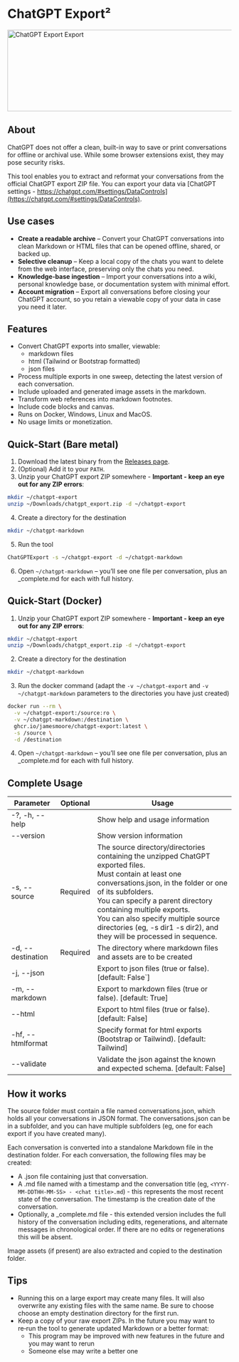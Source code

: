 # ChatGPT Export²

<img width="1024" height="183" alt="ChatGPT Export Export" src="https://github.com/user-attachments/assets/3cf24bdf-df3e-48c8-97aa-c10e8d72bff0" />

## About

ChatGPT does not offer a clean, built-in way to save or print conversations for offline or archival use. While some browser extensions exist, they may pose security risks.

This tool enables you to extract and reformat your conversations from the official ChatGPT export ZIP file. You can export your data via [ChatGPT settings - https://chatgpt.com/#settings/DataControls](https://chatgpt.com/#settings/DataControls).

## Use cases
* **Create a readable archive** – Convert your ChatGPT conversations into clean Markdown or HTML files that can be opened offline, shared, or backed up.
* **Selective cleanup** – Keep a local copy of the chats you want to delete from the web interface, preserving only the chats you need.
* **Knowledge‑base ingestion** – Import your conversations into a wiki, personal knowledge base, or documentation system with minimal effort.
* **Account migration** – Export all conversations before closing your ChatGPT account, so you retain a viewable copy of your data in case you need it later.

## Features
* Convert ChatGPT exports into smaller, viewable: 
  * markdown files
  * html (Tailwind or Bootstrap formatted)
  * json files
* Process multiple exports in one sweep, detecting the latest version of each conversation.
* Include uploaded and generated image assets in the markdown.
* Transform web references into markdown footnotes.
* Include code blocks and canvas.
* Runs on Docker, Windows, Linux and MacOS.
* No usage limits or monetization.

## Quick‑Start (Bare metal)

1. Download the latest binary from the [Releases page](https://github.com/jamesmoore/chatgpt-export/releases).
2. (Optional) Add it to your `PATH`.
3. Unzip your ChatGPT export ZIP somewhere - **Important - keep an eye out for any ZIP errors**:
```sh
mkdir ~/chatgpt-export
unzip ~/Downloads/chatgpt_export.zip -d ~/chatgpt-export
```
4. Create a directory for the destination
```sh
mkdir ~/chatgpt-markdown
```
5. Run the tool
```sh
ChatGPTExport -s ~/chatgpt-export -d ~/chatgpt-markdown
```
6. Open `~/chatgpt-markdown` – you’ll see one file per conversation, plus an _complete.md for each with full history.

## Quick-Start (Docker)
1. Unzip your ChatGPT export ZIP somewhere - **Important - keep an eye out for any ZIP errors**:
```sh
mkdir ~/chatgpt-export
unzip ~/Downloads/chatgpt_export.zip -d ~/chatgpt-export
```
2. Create a directory for the destination
```sh
mkdir ~/chatgpt-markdown
```
3. Run the docker command (adapt the `-v ~/chatgpt-export` and `-v ~/chatgpt-markdown` parameters to the directories you have just created)
```sh
docker run --rm \
  -v ~/chatgpt-export:/source:ro \
  -v ~/chatgpt-markdown:/destination \
  ghcr.io/jamesmoore/chatgpt-export:latest \
  -s /source \
  -d /destination
```
4. Open `~/chatgpt-markdown` – you’ll see one file per conversation, plus an _complete.md for each with full history.

## Complete Usage

|Parameter|Optional|Usage|
|----|----|----|
|-?, -h, --help||Show help and usage information|
|--version||Show version information|
|-s, --source|Required|The source directory/directories containing the unzipped ChatGPT exported files.<br>Must contain at least one conversations.json, in the folder or one of its subfolders.<br>You can specify a parent directory containing multiple exports.<br>You can also specify multiple source directories (eg, -s dir1 -s dir2), and they will be processed in sequence.|
|-d, --destination|Required|The directory where markdown files and assets are to be created|
|-j, --json||Export to json files (true or false). [default: False`]|
|-m, --markdown||Export to markdown files (true or false). [default: True]|
|--html||Export to html files (true or false). [default: False]|
|-hf, --htmlformat ||Specify format for html exports (Bootstrap or Tailwind). [default: Tailwind]|
|--validate||Validate the json against the known and expected schema. [default: False]|

## How it works
The source folder must contain a file named conversations.json, which holds all your conversations in JSON format. The conversations.json can be in a subfolder, and you can have multiple subfolders (eg, one for each export if you have created many).

Each conversation is converted into a standalone Markdown file in the destination folder. For each conversation, the following files may be created:

* A .json file containing just that conversation.
* A .md file named with a timestamp and the conversation title (eg, `<YYYY-MM-DDTHH-MM-SS> - <chat title>.md`) - this represents the most recent state of the conversation. The timestamp is the creation date of the conversation.
* Optionally, a _complete.md file - this extended version includes the full history of the conversation including edits, regenerations, and alternate messages in chronological order. If there are no edits or regenerations this will be absent.

Image assets (if present) are also extracted and copied to the destination folder.

## Tips
* Running this on a large export may create many files. It will also overwrite any existing files with the same name. Be sure to choose choose an empty destination directory for the first run.
* Keep a copy of your raw export ZIPs. In the future you may want to re‑run the tool to generate updated Markdown or a better format:
  * This program may be improved with new features in the future and you may want to rerun
  * Someone else may write a better one